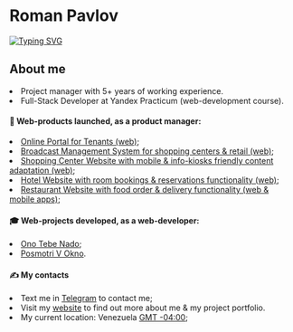 <h1>Roman Pavlov</h1>
<a href="https://git.io/typing-svg"><img src="https://readme-typing-svg.demolab.com?font=Fira+Code&pause=1000&color=12A4D9&random=false&width=435&lines=Full-Stack+Developer+Student" alt="Typing SVG" /></a>

 <h2>About me</h2>
<li>Project manager with 5+ years of working experience.</li>
<li>Full-Stack Developer at Yandex Practicum (web-development course).</li>

<h4>🦸 Web-products launched, as a product manager:</h4>
<li><a href="https://portalaura.com" target="_blank">Online Portal for Tenants (web)</a>;</li>
<li><a href="https://proj-m-service.s-vl.ru" target="_blank">Broadcast Management System for shopping centers & retail (web)</a>;</li>
<li><a href="https://auramall.ru" target="_blank">Shopping Center Website with mobile & info-kiosks friendly content adaptation (web)</a>;</li>
<li><a href="https://www.komela35.ru" target="_blank">Hotel Website with room bookings & reservations functionality (web)</a>;</li>
<li><a href="https://nalavashe-vl.ru/">Restaurant Website with food order & delivery functionality (web & mobile apps)</a>;</li>
     
<h4>🎓 Web-projects developed, as a web-developer:</h4>
<li><a href="https://github.com/rompavlov/ono-tebe-nado">Ono Tebe Nado</a>;</li> 
<li><a href="https://github.com/rompavlov/posmotri_v_okno">Posmotri V Okno</a>.</li> 

<h4>✍️ My contacts</h4>
<li>Text me in <a href="https://t.me/mrromanpavlov">Telegram</a> to contact me;</li>
<li>Visit my <a href="https://roman-pavlov.com">website</a> to find out more about me & my project portfolio.</li>
<li>My current location: Venezuela <a href="https://www.worldtimebuddy.com/venezuela-caracas">GMT -04:00</a>;</li>

<!---
rompavlov/rompavlov is a ✨ special ✨ repository because its `README.md` (this file) appears on your GitHub profile.
You can click the Preview link to take a look at your changes.
--->
